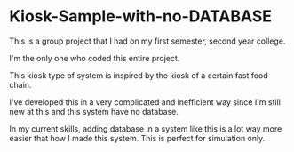 # Kiosk-Sample-with-no-DATABASE

This is a group project that I had on my first semester, second year college.

I'm the only one who coded this entire project.

This kiosk type of system is inspired by the kiosk of a certain fast food chain.

I've developed this in a very complicated and inefficient way since I'm still new at this and this system have no database.

In my current skills, adding database in a system like this is a lot way more easier that how I made this system. This is perfect for simulation only.
